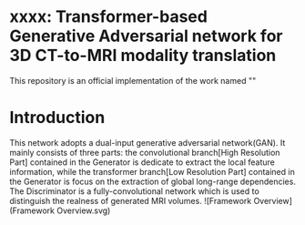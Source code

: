 # xxxx: Transformer-based Generative Adversarial network for 3D CT-to-MRI modality translation
This repository is an official implementation of the work named ""
# Introduction
This network adopts a dual-input generative adversarial network(GAN). 
It mainly consists of three parts:
the convolutional branch[High Resolution Part] contained in the Generator is dedicate to extract the local feature information, 
while the transformer branch[Low Resolution Part] contained in the Generator is focus on the extraction of global long-range dependencies. 
The Discriminator is a fully-convolutional network which is used to distinguish the realness of generated MRI volumes.
![Framework Overview](Framework Overview.svg)
